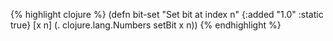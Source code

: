 {% highlight clojure %}
(defn bit-set
  "Set bit at index n"
  {:added "1.0"
   :static true}
  [x n] (. clojure.lang.Numbers setBit x n))
{% endhighlight %}
